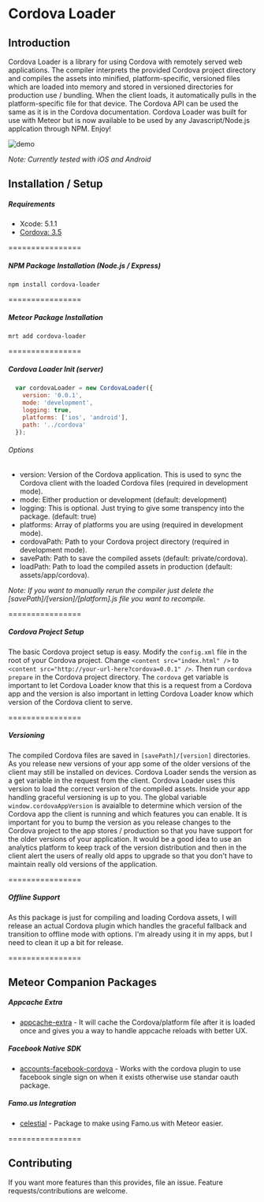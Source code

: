 Cordova Loader
================

## Introduction
Cordova Loader is a library for using Cordova with remotely served web applications. The compiler interprets the provided Cordova project directory and compiles the assets into minified, platform-specific, versioned files which are loaded into memory and stored in versioned directories for production use / bundling. When the client loads, it automatically pulls in the platform-specific file for that device. The Cordova API can be used the same as it is in the Cordova documentation. Cordova Loader was built for use with Meteor but is now available to be used by any Javascript/Node.js applcation through NPM. Enjoy!

![demo](https://raw.githubusercontent.com/andrewreedy/cordova-loader/master/screenshot.png)

*Note: Currently tested with iOS and Android*

## Installation / Setup

##### Requirements
* Xcode: 5.1.1
* [Cordova: 3.5](http://cordova.apache.org/)

================

##### NPM Package Installation (Node.js / Express)
````Shell
npm install cordova-loader
````

================

##### Meteor Package Installation
````Shell
mrt add cordova-loader
````

================

##### Cordova Loader Init (server)
````Javascript
  var cordovaLoader = new CordovaLoader({
    version: '0.0.1',
    mode: 'development',
    logging: true,
    platforms: ['ios', 'android'],
    path: '../cordova'
  });
````
###### Options
* version: Version of the Cordova application. This is used to sync the Cordova client with the loaded Cordova files (required in development mode).
* mode: Either production or development (default: development)
* logging: This is optional. Just trying to give some transpency into the package. (default: true)
* platforms: Array of platforms you are using  (required in development mode).
* cordovaPath: Path to your Cordova project directory (required in development mode).
* savePath: Path to save the compiled assets (default: private/cordova).
* loadPath: Path to load the compiled assets in production (default: assets/app/cordova).

*Note: If you want to manually rerun the compiler just delete the [savePath]/[version]/[platform].js file you want to recompile.*

================

##### Cordova Project Setup
The basic Cordova project setup is easy. Modify the `config.xml` file in the root of your Cordova project. Change `<content src="index.html" />` to `<content src="http://your-url-here?cordova=0.0.1" />`. Then run `cordova prepare` in the Cordova project directory. The `cordova` get variable is important to let Cordova Loader know that this is a request from a Cordova app and the version is also important in letting Cordova Loader know which version of the Cordova client to serve.

================

##### Versioning
The compiled Cordova files are saved in `[savePath]/[version]` directories. As you release new versions of your app some of the older versions of the client may still be installed on devices. Cordova Loader sends the version as a get variable in the request from the client. Cordova Loader uses this version to load the correct version of the compiled assets. Inside your app handling graceful versioning is up to you. The global variable `window.cordovaAppVersion` is avaialble to determine which version of the Cordova app the client is running and which features you can enable. It is important for you to bump the version as you release changes to the Cordova project to the app stores / production so that you have support for the older versions of your application. It would be a good idea to use an analytics platform to keep track of the version distribution and then in the client alert the users of really old apps to upgrade so that you don't have to maintain really old versions of the application.

================

##### Offline Support
As this package is just for compiling and loading Cordova assets, I will release an actual Cordova plugin which handles the graceful fallback and transition to offline mode with options. I'm already using it in my apps, but I need to clean it up a bit for release.

================

## Meteor Companion Packages

##### Appcache Extra
* [appcache-extra](http://github.com/andrewreedy/meteor-appcache-extra) - It will cache the Cordova/platform file after it is loaded once and gives you a way to handle appcache reloads with better UX.

##### Facebook Native SDK
* [accounts-facebook-cordova](https://github.com/andrewreedy/meteor-accounts-facebook-cordova) - Works with the cordova plugin to use facebook single sign on when it exists otherwise use standar oauth package.

##### Famo.us Integration
* [celestial](https://github.com/andrewreedy/meteor-celestial) - Package to make using Famo.us with Meteor easier.

================

## Contributing

If you want more features than this provides, file an issue. Feature requests/contributions are welcome.
